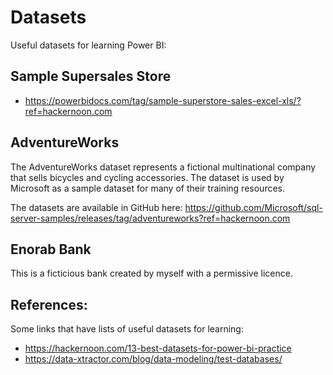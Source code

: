 # Datasets
Useful datasets for learning Power BI:

## Sample Supersales Store
- https://powerbidocs.com/tag/sample-superstore-sales-excel-xls/?ref=hackernoon.com

## AdventureWorks
The AdventureWorks dataset represents a fictional multinational company that sells bicycles and cycling accessories. The dataset is used by Microsoft as a sample dataset for many of their training resources.

The datasets are available in GitHub here: https://github.com/Microsoft/sql-server-samples/releases/tag/adventureworks?ref=hackernoon.com

## Enorab Bank
This is a ficticious bank created by myself with a permissive licence.

## References:
Some links that have lists of useful datasets for learning:
- https://hackernoon.com/13-best-datasets-for-power-bi-practice
- https://data-xtractor.com/blog/data-modeling/test-databases/